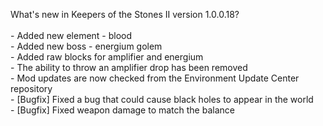 What's new in Keepers of the Stones II version 1.0.0.18?<br />
<br />- Added new element - blood
<br />- Added new boss - energium golem
<br />- Added raw blocks for amplifier and energium
<br />- The ability to throw an amplifier drop has been removed
<br />- Mod updates are now checked from the Environment Update Center repository
<br />- [Bugfix] Fixed a bug that could cause black holes to appear in the world
<br />- [Bugfix] Fixed weapon damage to match the balance